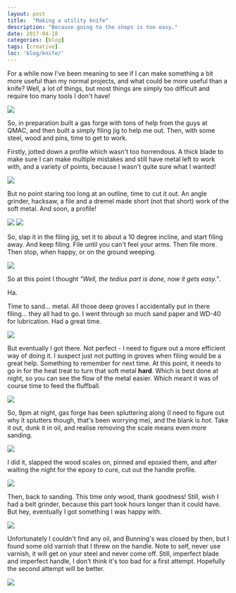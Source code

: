 ```yaml
---
layout: post
title:  "Making a utility knife"
description: "Because going to the shops is too easy."
date: 2017-04-18
categories: [blog]
tags: [creative]
loc: 'blog/knife/'
---
```


For a while now I've been meaning to see if I can make something
a bit more useful than my normal projects, and what could be 
more useful than a knife? Well, a lot of things, but most 
things are simply too difficult and require too many tools
I don't have!

![](good11.jpg)


So, in preparation built a gas forge with tons of help from
the guys at QMAC, and then built a simply filing jig to help me out.
Then, with some steel, wood and pins, time to get to work.

Firstly, jotted down a profile which wasn't too horrendous. A thick blade
to make sure I can make multiple mistakes and still have metal left
to work with, and a variety of points, because I wasn't quite sure
what I wanted!


![](good1.jpg)

But no point staring too long at an outline, time to cut it out. An
angle grinder, hacksaw, a file and a dremel made short (not that short)
work of the soft metal. And soon, a profile!

![](good2.jpg)
![](good3.jpg)

So, slap it in the filing jig, set it to about a 10 degree incline, and start
filing away. And keep filing. File until you can't feel your arms. Then file more.
Then stop, when happy, or on the ground weeping.

![](good4.jpg)

So at this point I thought *"Well, the tedius part is done, now it gets easy."*.

Ha.

Time to sand... metal. All those deep groves I accidentally put in there filing...
they all had to go. I went through so much sand paper and WD-40 for lubrication. Had a great time.

![](good5.jpg)

But eventually I got there. Not perfect - I need to figure out a more efficient way of doing it. I suspect
just not putting in groves when filing would be a great help. Something to remember for next time. At this point, 
it needs to go in for the heat treat to turn that soft metal **hard**. Which is best done at night, so you can see 
the flow of the metal easier. Which meant it was of course time to feed the fluffball.

![](kitty1.jpg)

So, 9pm at night, gas forge has been spluttering along (I need to figure out why it splutters though,
that's been worrying me), and the blank is *hot*. Take it out, dunk it in oil, and realise
removing the scale means even more sanding. 

![](good6.jpg)


I did it, slapped the wood scales on, pinned and epoxied them, and
after waiting the night for the epoxy to cure, cut out the handle profile.

![](good7.jpg)

Then, back to sanding. This time only wood, thank goodness! Still, wish I had a belt grinder,
because this part took hours longer than it could have. But hey, eventually I got something I was happy with.

![](good8.jpg)

Unfortunately I couldn't find any oil, and Bunning's was closed by then, but I found some old varnish that I 
threw on the handle. Note to self, never use varnish, it will get on your steel and never come off.  Still,
imperfect blade and imperfect handle, I don't think it's too bad for a first attempt. Hopefully the second attempt 
will be better.

![](good10.jpg)


